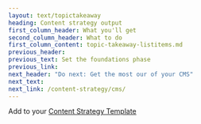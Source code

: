 ```yaml
---
layout: text/topictakeaway
heading: Content strategy output
first_column_header: What you'll get
second_column_header: What to do
first_column_content: topic-takeaway-listitems.md
previous_header:
previous_text: Set the foundations phase
previous_link:
next_header: "Do next: Get the most our of your CMS"
next_text: 
next_link: /content-strategy/cms/
---
```


Add to your [Content Strategy Template](/content-strategy/start-content-strategy/show-problem-evidence/content-strategy-template/)
